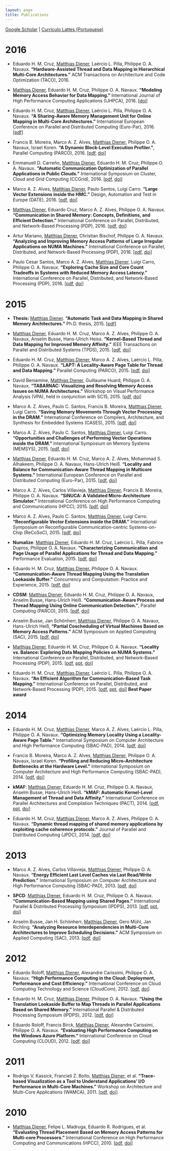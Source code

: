 ```yaml
---
layout: page
title: Publications
---
```


[Google Scholar](http://scholar.google.com/citations?user=LiU7uKIAAAAJ) \| [Currículo Lattes (Portuguese)](http://lattes.cnpq.br/8653611969517458)

# 2016

* Eduardo H. M. Cruz, <u>Matthias Diener</u>, Laércio L. Pilla, Philippe O. A. Navaux. **“Hardware-Assisted Thread and Data Mapping in Hierarchical Multi-Core Architectures.”** ACM Transactions on Architecture and Code Optimization (TACO), 2016.

* <u>Matthias Diener</u>, Eduardo H. M. Cruz, Philippe O. A. Navaux. **“Modeling Memory Access Behavior for Data Mapping.”** International Journal of High Performance Computing Applications (IJHPCA), 2016. [[doi](http://dx.doi.org/10.1177/1094342016640056)]

* Eduardo H. M. Cruz, <u>Matthias Diener</u>, Laércio L. Pilla, Philippe O. A. Navaux. **“A Sharing-Aware Memory Management Unit for Online Mapping in Multi-Core Architectures.”** International European Conference on Parallel and Distributed Computing (Euro-Par), 2016. [[pdf](../files/2016-Europar-SAMMU.pdf)]

* Francis B. Moreira, Marco A. Z. Alves, <u>Matthias Diener</u>, Philippe O. A. Navaux, Israel Koren. **“A Dynamic Block-Level Execution Profiler.”**, Parallel Computing (PARCO), 2016. [[pdf](../files/2016-PARCO-DBLEP.pdf), [doi](http://dx.doi.org/10.1016/j.parco.2016.01.010)]

* Emmanuell D. Carreño, <u>Matthias Diener</u>, Eduardo H. M. Cruz, Philippe O. A. Navaux. **“Automatic Communication Optimization of Parallel Applications in Public Clouds.”** International Symposium on Cluster, Cloud and Grid Computing (CCGrid), 2016. [[pdf](../files/2016-CCGRID-CloudMap.pdf), [doi](http://dx.doi.org/10.1109/CCGrid.2016.59)]

* Marco A. Z. Alves, <u>Matthias Diener</u>, Paulo Santos, Luigi Carro. **“Large Vector Extensions inside the HMC.”** Design, Automation and Test in Europe (DATE), 2016. [[pdf](../files/2016-DATE-HIVE.pdf), [doi](http://dx.doi.org/10.3850/9783981537079_0093)]

* <u>Matthias Diener</u>, Eduardo Cruz, Marco A. Z. Alves,  Philippe O. A. Navaux. **“Communication in Shared Memory: Concepts, Definitions, and Efficient Detection.”** International Conference on Parallel, Distributed, and Network-Based Processing (PDP), 2016. [[pdf](../files/2016-PDP-Comm.pdf), [doi](http://dx.doi.org/10.1109/PDP.2016.16)]

* Artur Mariano, <u>Matthias Diener</u>, Christian Bischof, Philippe O. A. Navaux. **“Analyzing and Improving Memory Access Patterns of Large Irregular Applications on NUMA Machines.”** International Conference on Parallel, Distributed, and Network-Based Processing (PDP), 2016. [[pdf](../files/2016-PDP-HashSieve.pdf), [doi](http://dx.doi.org/10.1109/PDP.2016.37)]

* Paulo Cesar Santos, Marco A. Z. Alves, <u>Matthias Diener</u>, Luigi Carro, Philippe O. A. Navaux. **“Exploring Cache Size and Core Count Tradeoffs in Systems with Reduced Memory Access Latency.”** International Conference on Parallel, Distributed, and Network-Based Processing (PDP), 2016. [[pdf](../files/2016-PDP-HMCvsDDR.pdf), [doi](http://dx.doi.org/10.1109/PDP.2016.55)]

# 2015

* **Thesis:** <u>Matthias Diener</u>. **“Automatic Task and Data Mapping in Shared Memory Architectures.”** Ph.D. thesis, 2015. [[pdf](../files/thesis.pdf)]

* <u>Matthias Diener</u>, Eduardo H. M. Cruz, Marco A. Z. Alves, Philippe O. A. Navaux, Anselm Busse, Hans-Ulrich Heiss. **“Kernel-Based Thread and Data Mapping for Improved Memory Affinity.”** IEEE Transactions on Parallel and Distributed Systems (TPDS), 2015. [[pdf](../files/2015-TPDS-KMAF.pdf), [doi](http://dx.doi.org/10.1109/TPDS.2015.2504985)]

* Eduardo H. M. Cruz, <u>Matthias Diener</u>, Marco A. Z. Alves, Laércio L. Pilla, Philippe O. A. Navaux. **“LAPT: A Locality-Aware Page Table for Thread and Data Mapping.”** Parallel Computing (PARCO), 2015. [[pdf](../files/2015-PARCO-LAPT.pdf), [doi](http://dx.doi.org/10.1016/j.parco.2015.12.001)]

* David Beniamine, <u>Matthias Diener</u>, Guillaume Huard, Philippe O. A. Navaux. **“TABARNAC: Visualizing and Resolving Memory Access Issues on NUMA Architectures.”** Workshop on Visual Performance Analysis (VPA), held in conjunction with SC15, 2015. [[pdf](../files/2015-VPA-Tabarnac.pdf), [doi](http://dx.doi.org/10.1145/2835238.2835239)]

* Marco A. Z. Alves, Paulo C. Santos, Francis B. Moreira, <u>Matthias Diener</u>, Luigi Carro. **“Saving Memory Movements Through Vector Processing in the DRAM.”** International Conference on Compilers, Architecture, and Synthesis for Embedded Systems (CASES), 2015. [[pdf](../files/2015-CASES-MVX.pdf), [doi](http://dx.doi.org/10.1109/CASES.2015.7324552)]

* Marco A. Z. Alves, Paulo C. Santos, <u>Matthias Diener</u>, Luigi Carro. **“Opportunities and Challenges of Performing Vector Operations inside the DRAM.”** International Symposium on Memory Systems (MEMSYS), 2015. [[pdf](../files/2015-MEMSYS-MVX2.pdf), [doi](http://dx.doi.org/10.1145/2818950.2818953)]

* <u>Matthias Diener</u>, Eduardo H. M. Cruz, Marco A. Z. Alves, Mohammad S. Alhakeem, Philippe O. A. Navaux, Hans-Ulrich Heiß. **“Locality and Balance for Communication-Aware Thread Mapping in Multicore Systems.”** International European Conference on Parallel and Distributed Computing (Euro-Par), 2015. [[pdf](../files/2015-Europar-Threadmap.pdf), [doi](http://dx.doi.org/10.1007/978-3-662-48096-0_16)]

* Marco A. Z. Alves, Carlos Villavieja, <u>Matthias Diener</u>, Francis B. Moreira, Philippe O. A. Navaux. **“SiNUCA: A Validated Micro-Architecture Simulator.”** International Conference on High Performance Computing and Communications (HPCC), 2015. [[pdf](../files/2015-HPCC-Sinuca.pdf), [doi](http://dx.doi.org/10.1109/HPCC-CSS-ICESS.2015.166)]

* Marco A. Z. Alves, Paulo C. Santos, <u>Matthias Diener</u>, Luigi Carro. **“Reconfigurable Vector Extensions inside the DRAM.”** International Symposium on Reconfigurable Communication-centric Systems-on-Chip (ReCoSoC), 2015. [[pdf](../files/2015-Recosoc-RVX.pdf), [doi](http://dx.doi.org/10.1109/ReCoSoC.2015.7238099)]

* **Numalize**: <u>Matthias Diener</u>, Eduardo H. M. Cruz, Laércio L. Pilla, Fabrice Dupros, Philippe O. A. Navaux. **“Characterizing Communication and Page Usage of Parallel Applications for Thread and Data Mapping.”** Performance Evaluation, 2015. [[pdf](../files/2015-PEVA-Numalize.pdf), [doi](http://dx.doi.org/10.1016/j.peva.2015.03.001)]

* Eduardo H. M. Cruz, <u>Matthias Diener</u>, Philippe O. A. Navaux. **“Communication-Aware Thread Mapping Using the Translation Lookaside Buffer.”** Concurrency and Computation: Practice and Experience, 2015. [[pdf](../files/2015-CCPE-TLB.pdf), [doi](http://dx.doi.org/10.1002/cpe.3487)]

* **CDSM**: <u>Matthias Diener</u>, Eduardo H. M. Cruz, Philippe O. A. Navaux, Anselm Busse, Hans-Ulrich Heiß. **“Communication-Aware Process and Thread Mapping Using Online Communication Detection.”**, Parallel Computing (PARCO), 2015. [[pdf](../files/2015-PARCO-CDSM.pdf), [doi](http://dx.doi.org/10.1016/j.parco.2015.01.005)]

* Anselm Busse, Jan Schönherr, <u>Matthias Diener</u>, Philippe O. A. Navaux, Hans-Ulrich Heiß, **“Partial Coscheduling of Virtual Machines Based on Memory Access Patterns.”** ACM Symposium on Applied Computing (SAC), 2015. [[pdf](../files/2014-SAC-Gang.pdf), [doi](http://dx.doi.org/10.1145/2695664.2695736)]

* <u>Matthias Diener</u>, Eduardo H. M. Cruz, Philippe O. A. Navaux. **“Locality vs. Balance: Exploring Data Mapping Policies on NUMA Systems.”** International Conference on Parallel, Distributed, and Network-Based Processing (PDP), 2015. [[pdf](../files/2015-PDP-Locality.pdf), [ppt](../files/2015-PDP-Locality-presentation.pdf), [doi](http://dx.doi.org/10.1109/PDP.2015.11)]

* Eduardo H. M. Cruz, <u>Matthias Diener</u>, Laércio L. Pilla, Philippe O. A. Navaux. **“An Efficient Algorithm for Communication-Based Task Mapping.”** International Conference on Parallel, Distributed, and Network-Based Processing (PDP), 2015. [[pdf](../files/2015-PDP-EagerMap.pdf), [ppt](../files/2015-PDP-EagerMap-presentation.pdf), [doi](http://dx.doi.org/10.1109/PDP.2015.25)] **Best Paper award**

# 2014

* Eduardo H. M. Cruz, <u>Matthias Diener</u>, Marco A. Z. Alves, Laércio L. Pilla, Philippe O. A. Navaux. **“Optimizing Memory Locality Using a Locality-Aware Page Table.”** International Symposium on Computer Architecture and High Performance Computing (SBAC-PAD), 2014. [[pdf](../files/2014-SBAC-LAPT.pdf), [doi](http://dx.doi.org/10.1109/SBAC-PAD.2014.22)]

* Francis B. Moreira, Marco A. Z. Alves, <u>Matthias Diener</u>, Philippe O. A. Navaux, Israel Koren. **“Profiling and Reducing Micro-Architecture Bottlenecks at the Hardware Level.”** International Symposium on Computer Architecture and High Performance Computing (SBAC-PAD), 2014. [[pdf](../files/2014-SBAC-BLAP.pdf), [doi](http://dx.doi.org/10.1109/SBAC-PAD.2014.19)]

* **kMAF**: <u>Matthias Diener</u>, Eduardo H. M. Cruz, Philippe O. A. Navaux, Anselm Busse, Hans-Ulrich Heiß. **“kMAF: Automatic Kernel-Level Management of Thread and Data Affinity.”** International Conference on Parallel Architectures and Compilation Techniques (PACT), 2014. [[pdf](../files/2014-PACT-kMAF.pdf), [ppt](../files/2014-PACT-kMAF-presentation.pdf), [doi](http://dx.doi.org/10.1145/2628071.2628085)]

* Eduardo H. M. Cruz, <u>Matthias Diener</u>, Marco A. Z. Alves, Philippe O. A. Navaux. **“Dynamic thread mapping of shared memory applications by exploiting cache coherence protocols.”** Journal of Parallel and Distributed Computing (JPDC), 2014. [[pdf](../files/2014-JPDC-CohMap.pdf), [doi](http://dx.doi.org/10.1016/j.jpdc.2013.11.006)]

# 2013

* Marco A. Z. Alves, Carlos Villavieja, <u>Matthias Diener</u>, Philippe O. A. Navaux. **“Energy Efficient Last Level Caches via Last Read/Write Prediction.”** International Symposium on Computer Architecture and High Performance Computing (SBAC-PAD), 2013. [[pdf](../files/2014-SBAC-DEWP.pdf), [doi](http://dx.doi.org/10.1109/SBAC-PAD.2013.12)]

* **SPCD**: <u>Matthias Diener</u>, Eduardo H. M. Cruz, Philippe O. A. Navaux. **“Communication-Based Mapping using Shared Pages.”** International Parallel & Distributed Processing Symposium (IPDPS), 2013. [[pdf](../files/2013-IPDPS-SPCD.pdf), [ppt](../files/2013-IPDPS-SPCD-presentation.pdf), [doi](http://dx.doi.org/10.1109/10.1109/IPDPS.2013.57)]

* Anselm Busse, Jan H. Schönherr, <u>Matthias Diener</u>, Gero Mühl, Jan Richling. **“Analyzing Resource Interdependencies in Multi-Core Architectures to Improve Scheduling Decisions.”** ACM Symposium on Applied Computing (SAC), 2013. [[pdf](../files/2013-SAC-Quadbench.pdf), [doi](http://dx.doi.org/10.1145/2480362.2480661)]

# 2012

* Eduardo Roloff, <u>Matthias Diener</u>, Alexandre Carissimi, Philippe O. A. Navaux. **“High Performance Computing in the Cloud: Deployment, Performance and Cost Efficiency.”** International Conference on Cloud Computing Technology and Science (CloudCom), 2012. [[pdf](../files/2012-CloudCom-CloudMPI.pdf), [doi](http://dx.doi.org/10.1109/CloudCom.2012.6427549)]

* Eduardo H. M. Cruz, <u>Matthias Diener</u>, Philippe O. A. Navaux. **“Using the Translation Lookaside Buffer to Map Threads in Parallel Applications Based on Shared Memory.”** International Parallel & Distributed Processing Symposium (IPDPS), 2012. [[pdf](../files/2012-IPDPS-TLB.pdf), [doi](http://dx.doi.org/10.1109/IPDPS.2012.56)]

* Eduardo Roloff, Francis Birck, <u>Matthias Diener</u>, Alexandre Carissimi, Philippe O. A. Navaux. **“Evaluating High Performance Computing on the Windows Azure Platform.”** International Conference on Cloud Computing (CLOUD), 2012. [[pdf](../files/2012-CLOUD-Azure.pdf), [doi](http://dx.doi.org/10.1109/CLOUD.2012.47)]

# 2011

* Rodrigo V. Kassick, Francieli Z. Boito, <u>Matthias Diener</u>, et al. **“Trace-based Visualization as a Tool to Understand Applications’ I/O Performance in Multi-Core Machines.”** Workshop on Architecture and Multi-Core Applications (WAMCA), 2011. [[pdf](../files/2011-WAMCA-OLAM.pdf), [doi](http://dx.doi.org/10.1109/WAMCA.2011.12)]

# 2010

* <u>Matthias Diener</u>, Felipe L. Madruga, Eduardo R. Rodrigues, et al. **“Evaluating Thread Placement Based on Memory Access Patterns for Multi-core Processors.”** International Conference on High Performance Computing and Communications (HPCC), 2010. [[pdf](../files/2010-HPCC-SimpleMap.pdf), [doi](http://dx.doi.org/10.1109/HPCC.2010.114)]

